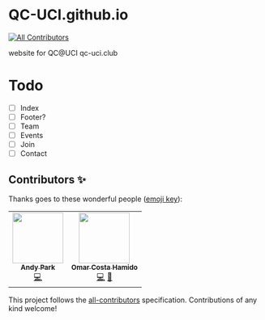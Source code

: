 # QC-UCI.github.io
<!-- ALL-CONTRIBUTORS-BADGE:START - Do not remove or modify this section -->
[![All Contributors](https://img.shields.io/badge/all_contributors-2-orange.svg?style=flat-square)](#contributors-)
<!-- ALL-CONTRIBUTORS-BADGE:END -->
website for QC@UCI
qc-uci.club

# Todo
- [ ] Index
- [ ] Footer? 
- [ ] Team
- [ ] Events
- [ ] Join
- [ ] Contact

## Contributors ✨

Thanks goes to these wonderful people ([emoji key](https://allcontributors.org/docs/en/emoji-key)):

<!-- ALL-CONTRIBUTORS-LIST:START - Do not remove or modify this section -->
<!-- prettier-ignore-start -->
<!-- markdownlint-disable -->
<table>
  <tr>
    <td align="center"><a href="http://andyyPark.github.io"><img src="https://avatars2.githubusercontent.com/u/25911821?v=4" width="100px;" alt=""/><br /><sub><b>Andy Park</b></sub></a><br /><a href="https://github.com/QC-UCI/QC-UCI.github.io/commits?author=andyyPark" title="Code">💻</a></td>
    <td align="center"><a href="http://www.omarcostahamido.com"><img src="https://avatars0.githubusercontent.com/u/18335360?v=4" width="100px;" alt=""/><br /><sub><b>Omar Costa Hamido</b></sub></a><br /><a href="https://github.com/QC-UCI/QC-UCI.github.io/commits?author=omarcostahamido" title="Code">💻</a> <a href="https://github.com/QC-UCI/QC-UCI.github.io/issues?q=author%3Aomarcostahamido" title="Bug reports">🐛</a></td>
  </tr>
</table>

<!-- markdownlint-enable -->
<!-- prettier-ignore-end -->
<!-- ALL-CONTRIBUTORS-LIST:END -->

This project follows the [all-contributors](https://github.com/all-contributors/all-contributors) specification. Contributions of any kind welcome!
